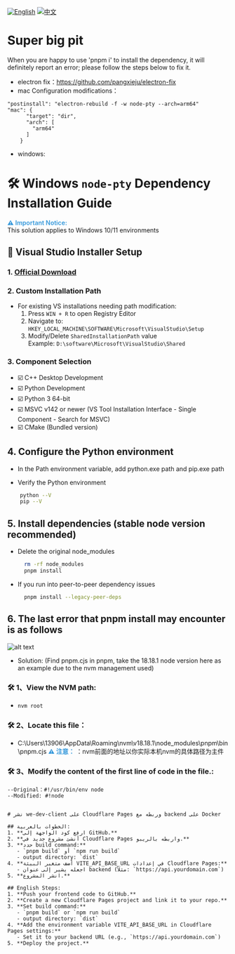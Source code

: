 [![English](https://img.shields.io/badge/README-English-494cad.svg)](https://github.com/we0-dev/we0/blob/main/apps/we-dev-client/README.md) [![中文](https://img.shields.io/badge/README-中文-494cad.svg)](https://github.com/we0-dev/we0/blob/main/apps/we-dev-client/docs/README.zh.md) 

# Super big pit

When you are happy to use 'pnpm i' to install the dependency, it will definitely report an error; please follow the steps below to fix it.

- electron fix：https://github.com/pangxieju/electron-fix
- mac Configuration modifications：

```
"postinstall": "electron-rebuild -f -w node-pty --arch=arm64"
"mac": {
      "target": "dir",
      "arch": [
        "arm64"
      ]
    }
```

- windows:

# 🛠️ Windows `node-pty` Dependency Installation Guide 

<span style="color: #3498db; font-weight: 600;">⚠️ Important Notice:</span>  
This solution applies to Windows 10/11 environments

## 🚀 Visual Studio Installer Setup

### 1. [Official Download](https://visualstudio.microsoft.com/zh-hans/downloads/)

### 2. Custom Installation Path
- For existing VS installations needing path modification:
  1. Press `WIN + R` to open Registry Editor
  2. Navigate to:  
     `HKEY_LOCAL_MACHINE\SOFTWARE\Microsoft\VisualStudio\Setup`
  3. Modify/Delete `SharedInstallationPath` value  
     Example: `D:\software\Microsoft\VisualStudio\Shared`

### 3. Component Selection

  - ☑️ C++ Desktop Development
  - ☑️ Python Development
  - ☑️ Python 3 64-bit
  - ☑️ MSVC v142 or newer (VS Tool Installation Interface - Single Component - Search for MSVC)
  - ☑️ CMake (Bundled version)

## 4. Configure the Python environment

* &#x20; In the Path environment variable, add python.exe path and pip.exe path

* Verify the Python environment
```bash
    python --V
    pip --V
```

## 5. Install dependencies (stable node version recommended)
* Delete the original node_modules
  ```bash
    rm -rf node_modules
    pnpm install
  ```
* If you run into peer-to-peer dependency issues
  ```bash
    pnpm install --legacy-peer-deps
  ```
## 6. The last error that pnpm install may encounter is as follows
![alt text](./docs/error.png)
  - Solution: (Find pnpm.cjs in pnpm, take the 18.18.1 node version here as an example due to the nvm management used)
  ### 🛠️ 1、View the NVM path:
  - ```bash
    nvm root
    
  ### 🛠️ 2、Locate this file：
  - C:\Users\13906\AppData\Roaming\nvm\v18.18.1\node_modules\pnpm\bin\pnpm.cjs
    <span style="color: #3498db; font-weight: 600;">⚠️ 注意：</span> ：nvm前面的地址以你实际本机nvm的具体路径为主件
  
  ###  🛠️ 3、Modify the content of the first line of code in the file.:
    --Original：#!/usr/bin/env node
    --Modified: #!node
```

# نشر we-dev-client على Cloudflare Pages وربطه مع backend على Docker

## الخطوات بالعربية:
1. **ارفع كود الواجهة إلى GitHub.**
2. **أنشئ مشروع جديد في Cloudflare Pages واربطه بالريبو.**
3. **حدد build command:**
   - `pnpm build` أو `npm run build`
   - output directory: `dist`
4. **أضف متغير البيئة VITE_API_BASE_URL في إعدادات Cloudflare Pages:**
   - اجعله يشير إلى عنوان backend (مثلاً: `https://api.yourdomain.com`)
5. **انشر المشروع.**

## English Steps:
1. **Push your frontend code to GitHub.**
2. **Create a new Cloudflare Pages project and link it to your repo.**
3. **Set build command:**
   - `pnpm build` or `npm run build`
   - output directory: `dist`
4. **Add the environment variable VITE_API_BASE_URL in Cloudflare Pages settings:**
   - Set it to your backend URL (e.g., `https://api.yourdomain.com`)
5. **Deploy the project.**